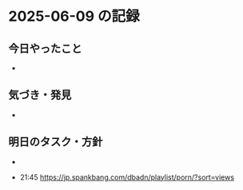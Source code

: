 # 2025-06-09 の記録

## 今日やったこと
- 

## 気づき・発見
- 

## 明日のタスク・方針
- 

- 21:45 https://jp.spankbang.com/dbadn/playlist/porn/?sort=views 